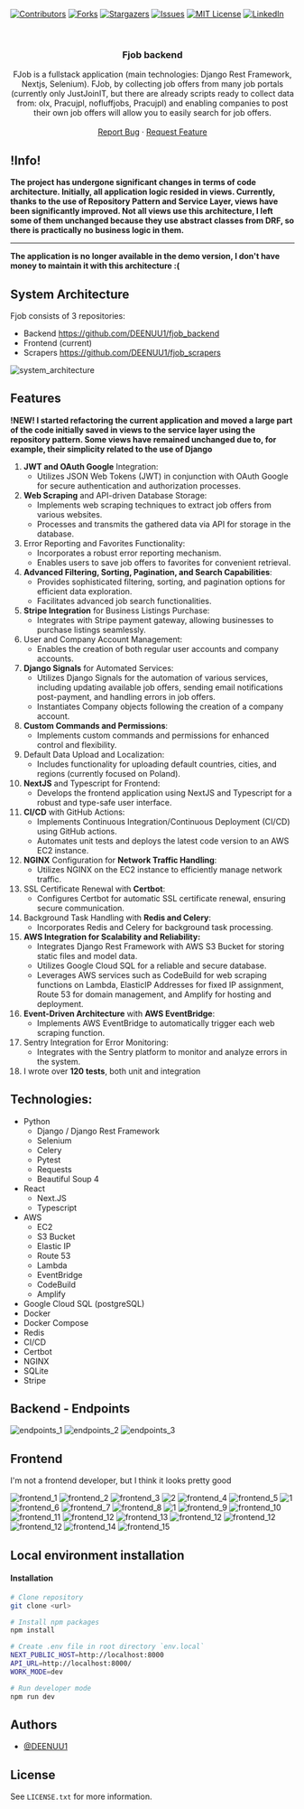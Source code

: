 <a name="readme-top"></a>

[![Contributors][contributors-shield]][contributors-url]
[![Forks][forks-shield]][forks-url]
[![Stargazers][stars-shield]][stars-url]
[![Issues][issues-shield]][issues-url]
[![MIT License][license-shield]][license-url]
[![LinkedIn][linkedin-shield]][linkedin-url]



<br />
<div align="center">
  <h3 align="center">Fjob backend</h3>

  <p align="center">
    FJob is a fullstack application (main technologies: Django Rest Framework, Nextjs, Selenium). FJob, by collecting job offers from many job portals (currently only JustJoinIT, but there are already scripts ready to collect data from: olx, Pracujpl, nofluffjobs, Pracujpl) and enabling companies to post their own job offers will allow you to easily search for job offers.
    <br />
    <br />
    <a href="https://github.com/DEENUU1/fjob_frontend/issues">Report Bug</a>
    ·
    <a href="https://github.com/DEENUU1/fjob_frontend/issues">Request Feature</a>
  </p>
</div>

## !Info!
<strong>
The project has undergone significant changes in terms of code architecture. 
Initially, all application logic resided in views. 
Currently, thanks to the use of Repository Pattern and Service Layer, 
views have been significantly improved. 
Not all views use this architecture, 
I left some of them unchanged because they use abstract classes from DRF, 
so there is practically no business logic in them.
</strong>
<hr>
<strong>
The application is no longer available in the demo version, I don't have money to maintain it with this architecture :(
</strong>

## System Architecture

Fjob consists of 3 repositories:

- Backend https://github.com/DEENUU1/fjob_backend
- Frontend (current)
- Scrapers https://github.com/DEENUU1/fjob_scrapers


<img src="assets/fjob_architecture.png" alt="system_architecture"/>


## Features

<strong>!NEW! I started refactoring the current application and moved a large part of the code initially saved in views to the service layer using the repository pattern.
Some views have remained unchanged due to, for example, their simplicity related to the use of Django </strong>

1. <strong>JWT and OAuth Google</strong> Integration:
   - Utilizes JSON Web Tokens (JWT) in conjunction with OAuth Google for secure authentication and authorization processes.
2. <strong>Web Scraping</strong> and API-driven Database Storage:
   - Implements web scraping techniques to extract job offers from various websites.
   - Processes and transmits the gathered data via API for storage in the database.
3. Error Reporting and Favorites Functionality:
   - Incorporates a robust error reporting mechanism.
   - Enables users to save job offers to favorites for convenient retrieval.
4. <strong>Advanced Filtering, Sorting, Pagination, and Search Capabilities</strong>:
   - Provides sophisticated filtering, sorting, and pagination options for efficient data exploration.
   - Facilitates advanced job search functionalities.
5. <strong>Stripe Integration</strong> for Business Listings Purchase:
   - Integrates with Stripe payment gateway, allowing businesses to purchase listings seamlessly.
6. User and Company Account Management:
   - Enables the creation of both regular user accounts and company accounts.
7. <strong>Django Signals</strong> for Automated Services:
   - Utilizes Django Signals for the automation of various services, including updating available job offers, sending email
     notifications post-payment, and handling errors in job offers.
   - Instantiates Company objects following the creation of a company account.
8. <strong>Custom Commands and Permissions</strong>:
   - Implements custom commands and permissions for enhanced control and flexibility.
9. Default Data Upload and Localization:
   - Includes functionality for uploading default countries, cities, and regions (currently focused on Poland).
10. <strong>NextJS</strong> and Typescript for Frontend:
    - Develops the frontend application using NextJS and Typescript for a robust and type-safe user interface.
11. <strong>CI/CD</strong> with GitHub Actions:
    - Implements Continuous Integration/Continuous Deployment (CI/CD) using GitHub actions.
    - Automates unit tests and deploys the latest code version to an AWS EC2 instance.
12. <strong>NGINX</strong> Configuration for <strong>Network Traffic Handling</strong>:
    - Utilizes NGINX on the EC2 instance to efficiently manage network traffic.
13. SSL Certificate Renewal with <strong>Certbot</strong>:
    - Configures Certbot for automatic SSL certificate renewal, ensuring secure communication.
14. Background Task Handling with <strong>Redis and Celery</strong>:
    - Incorporates Redis and Celery for background task processing.
15. <strong>AWS Integration for Scalability and Reliability:</strong>
    - Integrates Django Rest Framework with AWS S3 Bucket for storing static files and model data.
    - Utilizes Google Cloud SQL for a reliable and secure database.
    - Leverages AWS services such as CodeBuild for web scraping functions on Lambda, ElasticIP Addresses for fixed IP
      assignment, Route 53 for domain management, and Amplify for hosting and deployment.
16. <strong>Event-Driven Architecture</strong> with <strong>AWS EventBridge</strong>:
    - Implements AWS EventBridge to automatically trigger each web scraping function.
17. Sentry Integration for Error Monitoring:
    - Integrates with the Sentry platform to monitor and analyze errors in the system.
18. I wrote over <strong>120 tests</strong>, both unit and integration

## Technologies:
- Python
    - Django / Django Rest Framework
    - Selenium
    - Celery
    - Pytest
    - Requests
    - Beautiful Soup 4
- React 
  - Next.JS
  - Typescript
- AWS 
  - EC2
  - S3 Bucket
  - Elastic IP
  - Route 53
  - Lambda
  - EventBridge
  - CodeBuild
  - Amplify
- Google Cloud SQL (postgreSQL)
- Docker
- Docker Compose
- Redis
- CI/CD
- Certbot
- NGINX
- SQLite
- Stripe

## Backend - Endpoints
<img src="assets/api_1.png" alt="endpoints_1"/>
<img src="assets/api_2.png" alt="endpoints_2"/>
<img src="assets/api_3.png" alt="endpoints_3"/>


## Frontend
I'm not a frontend developer, but I think it looks pretty good

<img src="assets/frontend_1.png" alt="frontend_1"/>
<img src="assets/frontend_2.png" alt="frontend_2"/>
<img src="assets/frontend_3.png" alt="frontend_3"/>
<img src="assets/companies.png" alt="2"/>
<img src="assets/offerlist.png" alt="frontend_4"/>
<img src="assets/frontend_5.png" alt="frontend_5"/>
<img src="assets/applyform.png" alt="1"/>
<img src="assets/frontend_6.png" alt="frontend_6"/>
<img src="assets/frontend_7.png" alt="frontend_7"/>
<img src="assets/frontend_8.png" alt="frontend_8"/>
<img src="assets/Screenshot_3.png" alt="1"/>
<img src="assets/frontend_9.png" alt="frontend_9"/>
<img src="assets/frontend_10.png" alt="frontend_10"/>
<img src="assets/frontend_11.png" alt="frontend_11"/>
<img src="assets/dashboard_1.png" alt="frontend_12"/>
<img src="assets/frontend_13.png" alt="frontend_13"/>
<img src="assets/dashboard_2.png" alt="frontend_12"/>
<img src="assets/dashboard_3.png" alt="frontend_12"/>
<img src="assets/dashboard_4.png" alt="frontend_12"/>
<img src="assets/frontend_14.png" alt="frontend_14"/>
<img src="assets/frontend_15.png" alt="frontend_15"/>

## Local environment installation

#### Installation

```bash
# Clone repository
git clone <url>

# Install npm packages
npm install 

# Create .env file in root directory `env.local`
NEXT_PUBLIC_HOST=http://localhost:8000
API_URL=http://localhost:8000/
WORK_MODE=dev

# Run developer mode
npm run dev 
```


## Authors

- [@DEENUU1](https://www.github.com/DEENUU1)

<!-- LICENSE -->

## License

See `LICENSE.txt` for more information.


<!-- MARKDOWN LINKS & IMAGES -->
<!-- https://www.markdownguide.org/basic-syntax/#reference-style-links -->

[contributors-shield]: https://img.shields.io/github/contributors/DEENUU1/fjob_frontend.svg?style=for-the-badge

[contributors-url]: https://github.com/DEENUU1/fjob_frontend/graphs/contributors

[forks-shield]: https://img.shields.io/github/forks/DEENUU1/fjob_frontend.svg?style=for-the-badge

[forks-url]: https://github.com/DEENUU1/fjob_frontend/network/members

[stars-shield]: https://img.shields.io/github/stars/DEENUU1/fjob_frontend.svg?style=for-the-badge

[stars-url]: https://github.com/DEENUU1/fjob_frontend/stargazers

[issues-shield]: https://img.shields.io/github/issues/DEENUU1/fjob_frontend.svg?style=for-the-badge

[issues-url]: https://github.com/DEENUU1/fjob_frontend/issues

[license-shield]: https://img.shields.io/github/license/DEENUU1/fjob_frontend.svg?style=for-the-badge

[license-url]: https://github.com/DEENUU1/fjob_frontend/blob/master/LICENSE.txt

[linkedin-shield]: https://img.shields.io/badge/-LinkedIn-black.svg?style=for-the-badge&logo=linkedin&colorB=555

[linkedin-url]: https://linkedin.com/in/kacper-wlodarczyk

[basic]: https://github.com/DEENUU1/fjob_frontend/blob/main/assets/v1_2/basic.gif?raw=true

[full]: https://github.com/DEENUU1/fjob_frontend/blob/main/assets/v1_2/full.gif?raw=true

[search]: https://github.com/DEENUU1/fjob_frontend/blob/main/assets/v1_2/search.gif?raw=true
